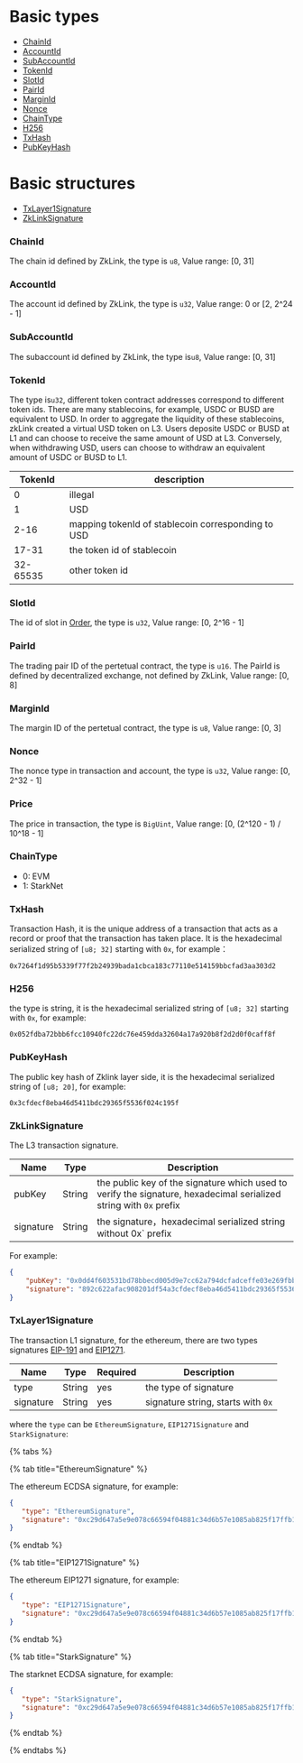 # Basic types

* [ChainId](#chainid)
* [AccountId](#accountid)
* [SubAccountId](#subaccountid)
* [TokenId](#tokenid)
* [SlotId](#slotid)
* [PairId](#pairid)
* [MarginId](#marginid)
* [Nonce](#nonce)
* [ChainType](#chaintype)
* [H256](#h256)
* [TxHash](#txhash)
* [PubKeyHash](#pubkeyhash)

# Basic structures

* [TxLayer1Signature](#txlayer1signature)
* [ZkLinkSignature](#zklinksignature)


### ChainId

The chain id defined by ZkLink, the type is `u8`, Value range: [0, 31]

### AccountId
The account id defined by ZkLink, the type is `u32`, Value range: 0 or [2, 2^24 - 1]

### SubAccountId
The subaccount id defined by ZkLink, the type is`u8`, Value range: [0, 31]

### TokenId
The type is`u32`, different token contract addresses correspond to different token ids.
There are many stablecoins, for example, USDC or BUSD are equivalent to USD.
In order to aggregate the liquidity of these stablecoins, zkLink created a virtual USD token on L3.
Users deposite USDC or BUSD at L1 and can choose to receive the same amount of USD at L3.
Conversely, when withdrawing USD, users can choose to withdraw an equivalent amount of USDC or BUSD to L1.

| TokenId  | description                                        |
| -------- |----------------------------------------------------|
| 0        | illegal                                            |
| 1        | USD                                                |
| 2-16     | mapping tokenId of stablecoin corresponding to USD |
| 17-31    | the token id of stablecoin                         |
| 32-65535 | other token id                                     |


### SlotId
The id of slot in [Order](#order), the type is `u32`, Value range: [0, 2^16 - 1]

### PairId
The trading pair ID of the pertetual contract, the type is `u16`. The PairId is defined by decentralized exchange, not defined by ZkLink, Value range: [0, 8]

### MarginId
The margin ID of the pertetual contract, the type is `u8`, Value range: [0, 3]

### Nonce
The nonce type in transaction and account, the type is `u32`, Value range: [0, 2^32 - 1]

### Price
The price in transaction, the type is `BigUint`, Value range: [0, (2^120 - 1) / 10^18 - 1]

### ChainType

* 0: EVM
* 1: StarkNet

### TxHash
Transaction Hash, it is the unique address of a transaction that acts as a record or proof that the transaction has taken place.
It is the  hexadecimal serialized string  of `[u8; 32]` starting with `0x`, for example：

`0x7264f1d95b5339f77f2b24939bada1cbca183c77110e514159bbcfad3aa303d2`

### H256
the type is string, it is the  hexadecimal serialized string  of `[u8; 32]` starting with `0x`, for example:

`0x052fdba72bbb6fcc10940fc22dc76e459dda32604a17a920b8f2d2d0f0caff8f`

### PubKeyHash
The public key hash of Zklink layer side, it is the  hexadecimal serialized string  of `[u8; 20]`, for example:

`0x3cfdecf8eba46d5411bdc29365f5536f024c195f`

### ZkLinkSignature
The L3 transaction signature.

| Name      | Type   | Description                                                                                                        |
|-----------|--------|--------------------------------------------------------------------------------------------------------------------|
| pubKey    | String | the public key of the signature which used to verify the signature, hexadecimal serialized string with `0x` prefix |
| signature | String | the signature，hexadecimal serialized string without 0x` prefix                                                     |

For example:

```json
{
    "pubKey": "0x0dd4f603531bd78bbecd005d9e7cc62a794dcfadceffe03e269fbb6b72e9c724",
    "signature": "892c622afac908201df54a3cfdecf8eba46d5411bdc29365f5536f024c195f2893d6313a6371fe1659830e2560c1eaedbafcc835837593d017cd557074f0bb03"
}
```


### TxLayer1Signature
The transaction L1 signature, for the ethereum, there are two types signatures [EIP-191](https://eips.ethereum.org/EIPS/eip-191) and [EIP1271](https://github.com/ethereum/EIPs/blob/master/EIPS/eip-1271.md).

| Name      | Type   | Required | Description                        |
|-----------|--------|-----------|------------------------------------|
| type      | String | yes       | the type of signature              |
| signature | String | yes       | signature string, starts with `0x` |

where the `type` can be `EthereumSignature`, `EIP1271Signature` and `StarkSignature`:

{% tabs %}

{% tab title="EthereumSignature" %}

The ethereum ECDSA signature, for example:

```json
{
   "type": "EthereumSignature",
   "signature": "0xc29d647a5e9e078c66594f04881c34d6b57e1085ab825f17ffb1d0fe233e9834191b374daaaf1e44e5749f6cf44f2143799373fc5e7e844d48fec5e6bc08f0651b"
}
```

{% endtab %}


{% tab title="EIP1271Signature" %}

The ethereum EIP1271 signature, for example:

```json
{
   "type": "EIP1271Signature",
   "signature": "0xc29d647a5e9e078c66594f04881c34d6b57e1085ab825f17ffb1d0fe233e9834191b374daaaf1e44e5749f6cf44f2143799373fc5e7e844d48fec5e6bc08f0651b"
}
```

{% endtab %}

{% tab title="StarkSignature" %}

The starknet ECDSA signature, for example:

```json
{
   "type": "StarkSignature",
   "signature": "0xc29d647a5e9e078c66594f04881c34d6b57e1085ab825f17ffb1d0fe233e9834191b374daaaf1e44e5749f6cf44f2143799373fc5e7e844d48fec5e6bc08f0651b"
}
```

{% endtab %}

{% endtabs %}




